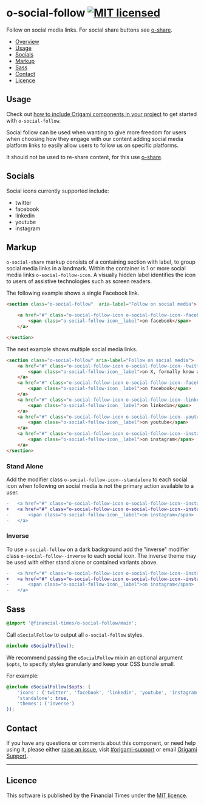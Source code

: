 # o-social-follow [![MIT licensed](https://img.shields.io/badge/license-MIT-blue.svg)](#licence)

Follow on social media links. For social share buttons see [o-share](https://registry.origami.ft.com/components/o-share).

- [Overview](#overview)
- [Usage](#usage)
- [Socials](#socials)
- [Markup](#markup)
- [Sass](#sass)
- [Contact](#contact)
- [Licence](#licence)

## Usage

Check out [how to include Origami components in your project](https://origami.ft.com/documentation/components/#including-origami-components-in-your-project) to get started with `o-social-follow`.

Social follow can be used when wanting to give more freedom for users when choosing how they engage with our content adding social media platform links to easily allow users to follow us on specific platforms.

It should not be used to re-share content, for this use [o-share](https://registry.origami.ft.com/components/o-share).

## Socials

Social icons currently supported include:
- twitter
- facebook
- linkedin
- youtube
- instagram

## Markup

`o-social-share` markup consists of a containing section with label, to group social media links in a landmark. Within the container is 1 or more social media links `o-social-follow-icon`. A visually hidden label identifies the icon to users of assistive technologies such as screen readers.


The following example shows a single Facebook link.
```html
<section class="o-social-follow"  aria-label="Follow on social media">

	<a href="#" class="o-social-follow-icon o-social-follow-icon--facebook">
		<span class="o-social-follow-icon__label">on facebook</span>
	</a>

</section>
```

The next example shows multiple social media links.
```html
<section class="o-social-follow" aria-label="Follow on social media">
	<a href="#" class="o-social-follow-icon o-social-follow-icon--twitter">
		<span class="o-social-follow-icon__label">on X, formally know as Twitter</span>
	</a>
	<a href="#" class="o-social-follow-icon o-social-follow-icon--facebook">
		<span class="o-social-follow-icon__label">on facebook</span>
	</a>
	<a href="#" class="o-social-follow-icon o-social-follow-icon--linkedin">
		<span class="o-social-follow-icon__label">on linkedin</span>
	</a>
	<a href="#" class="o-social-follow-icon o-social-follow-icon--youtube">
		<span class="o-social-follow-icon__label">on youtube</span>
	</a>
	<a href="#" class="o-social-follow-icon o-social-follow-icon--instagram">
		<span class="o-social-follow-icon__label">on instagram</span>
	</a>
</section>
```

### Stand Alone

Add the modifier class `o-social-follow-icon--standalone` to each social icon when following on social media is not the primary action available to a user.

```diff
-	<a href="#" class="o-social-follow-icon o-social-follow-icon--instagram">
+	<a href="#" class="o-social-follow-icon o-social-follow-icon--instagram o-social-follow-icon--standalone">
-		<span class="o-social-follow-icon__label">on instagram</span>
-	</a>
```

### Inverse

To use `o-social-follow` on a dark background add the "inverse" modifier class `o-social-follow--inverse` to each social icon. The inverse theme may be used with either stand alone or contained variants above.

```diff
-	<a href="#" class="o-social-follow-icon o-social-follow-icon--instagram">
+	<a href="#" class="o-social-follow-icon o-social-follow-icon--instagram o-social-follow-icon--inverse">
-		<span class="o-social-follow-icon__label">on instagram</span>
-	</a>
```

## Sass

```scss
@import '@financial-times/o-social-follow/main';
```

Call `oSocialFollow` to output all `o-social-follow` styles.

```scss
@include oSocialFollow();
```

We recommend passing the `oSocialFollow` mixin an optional argument `$opts`, to specify styles granularly and keep your CSS bundle small.

For example:
```scss
@include oSocialFollow($opts: (
	'icons': ('twitter', 'facebook', 'linkedin', 'youtube', 'instagram'),
	'standalone': true,
	'themes': ('inverse')
));
```

## Contact

If you have any questions or comments about this component, or need help using it, please either [raise an issue](https://github.com/Financial-Times/o-social-follow/issues), visit [#origami-support](https://financialtimes.slack.com/messages/origami-support/) or email [Origami Support](mailto:origami-support@ft.com).

***

## Licence

This software is published by the Financial Times under the [MIT licence](http://opensource.org/licenses/MIT).
